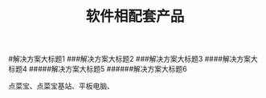 ﻿---
layout: hardware
title: "软件相配套产品"
categories: [hardware]
---

#解决方案大标题1
###解决方案大标题2
###解决方案大标题3
####解决方案大标题4
#####解决方案大标题5
######解决方案大标题6

点菜宝、点菜宝基站、平板电脑、